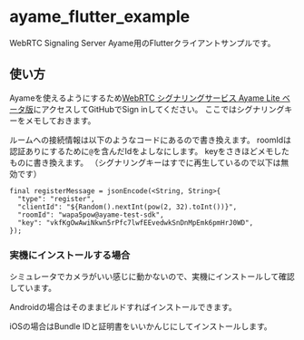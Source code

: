 # ayame_flutter_example

WebRTC Signaling Server Ayame用のFlutterクライアントサンプルです。

## 使い方

Ayameを使えるようにするため[WebRTC シグナリングサービス Ayame Lite ベータ版](https://ayame-lite.shiguredo.jp/beta)にアクセスしてGitHubでSign inしてください。
ここではシグナリングキーをメモしておきます。

ルームへの接続情報は以下のようなコードにあるので書き換えます。
roomIdは認証ありにするために`@`を含んだIdをよしなにします。
keyをさきほどメモしたものに書き換えます。
（シグナリングキーはすでに再生しているので以下は無効です）

```
final registerMessage = jsonEncode(<String, String>{
  "type": "register",
  "clientId": "${Random().nextInt(pow(2, 32).toInt())}",
  "roomId": "wapa5pow@ayame-test-sdk",
  "key": "vkfKgOwAwiNkwn5rPfc7lwfEEvedwkSnDnMpEmk6pmHrJ0WD",
});
```

### 実機にインストールする場合

シミュレータでカメラがいい感じに動かないので、実機にインストールして確認しています。

Androidの場合はそのままビルドすればインストールできます。

iOSの場合はBundle IDと証明書をいいかんじにしてインストールします。


